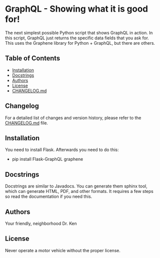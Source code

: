 # GraphQL - Showing what it is good for!

The next simplest possible Python script that shows GraphQL in action.
In this script, GraphQL just returns the specific data fields that you ask for.
This uses the Graphene library for Python + GraphQL, but there are others.

## Table of Contents

- [Installation](#installation)
- [Docstrings](#docstrings)
- [Authors](#authors)
- [License](#license)
- [CHANGELOG.md](CHANGELOG.md)


## Changelog

For a detailed list of changes and version history, please refer to the [CHANGELOG.md](CHANGELOG.md) file.


## Installation

You need to install Flask. Afterwards you need to do this:

- pip install Flask-GraphQL graphene

## Docstrings

Docstrings are similar to Javadocs. You can generate them sphinx tool,
which can generate HTML, PDF, and other formats. It requires a few
steps so read the documentation if you need this.

## Authors

Your friendly, neighborhood Dr. Ken

## License

Never operate a motor vehicle without the proper license.